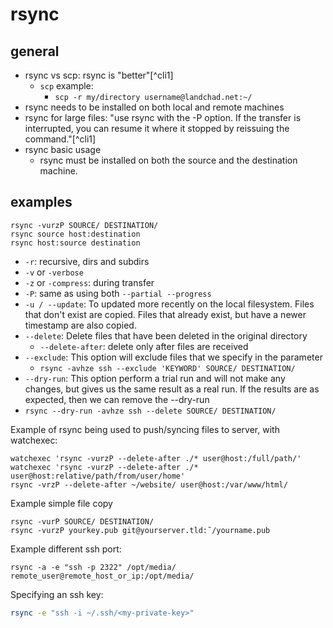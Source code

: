 # rsync

## general

- rsync vs scp: rsync is "better"[^cli1]
  - `scp` example:
    - `scp -r my/directory username@landchad.net:~/`
- rsync needs to be installed on both local and remote machines
- rsync for large files: "use rsync with the -P option. If the transfer is interrupted, you can resume it where it stopped by reissuing the command."[^cli1]
- rsync basic usage
    - rsync must be installed on both the source and the destination machine.

## examples

```
rsync -vurzP SOURCE/ DESTINATION/
rsync source host:destination
rsync host:source destination
```

- `-r`: recursive, dirs and subdirs
- `-v` or `-verbose`
- `-z` or `-compress`: during transfer
- `-P`: same as using both `--partial --progress`
- `-u / --update`: To updated more recently on the local filesystem. Files that don't exist are copied. Files that already exist, but have a newer timestamp are also copied.
- `--delete`: Delete files that have been deleted in the original directory
    - `--delete-after`: delete only after files are received
- `--exclude`: This option will exclude files that we specify in the parameter
    - `rsync -avhze ssh --exclude 'KEYWORD' SOURCE/ DESTINATION/`
- `--dry-run`: This option perform a trial run and will not make any changes, but gives us the same result as a real run. If the results are as expected, then we can remove the --dry-run
- `rsync --dry-run -avhze ssh --delete SOURCE/ DESTINATION/`

Example of rsync being used to push/syncing files to server, with watchexec:

```
watchexec 'rsync -vurzP --delete-after ./* user@host:/full/path/'
watchexec 'rsync -vurzP --delete-after ./* user@host:relative/path/from/user/home'
rsync -vrzP --delete-after ~/website/ user@host:/var/www/html/
```

Example simple file copy

```
rsync -vurP SOURCE/ DESTINATION/
rsync -vurzP yourkey.pub git@yourserver.tld:˜/yourname.pub
```

Example different ssh port:
```
rsync -a -e "ssh -p 2322" /opt/media/ remote_user@remote_host_or_ip:/opt/media/
```

Specifying an ssh key:

```sh
rsync -e "ssh -i ~/.ssh/<my-private-key>"
```
